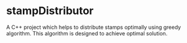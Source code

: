 # stampDistributor

A C++ project which helps to distribute stamps optimally using greedy algorithm. This algorithm is designed to achieve optimal solution.
